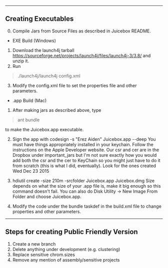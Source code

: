 --------------------
Creating Executables 
--------------------

0. Compile Jars from Source Files as described in Juicebox README.

* EXE Build (Windows)

1. Download the launch4j tarball 
   <https://sourceforge.net/projects/launch4j/files/launch4j-3/3.8/> and unzip it.
2. Run 

> ./launch4j/launch4j config.xml

3. Modify the config.xml file to set the properties file and other parameters.

* .app Build (Mac)

1. After making jars as described above, type 

> ant bundle

to make the Juicebox.app executable. 

2. Sign the app with codesign -s "Erez Aiden" Juicebox.app --deep
You must have things appropriately installed in your keychain.  Follow the instructions on the Apple Developer website.  Our csr and cer are in the Dropbox under important_jars but I'm not sure exactly how you would add both the csr and the cer to KeyChain so you might just have to do it from scratch (this is what I did, eventually).  Look for the ones created Wed Dec 23 2015

3. hdiutil create -size 210m -srcfolder Juicebox.app Juicebox.dmg
Size depends on what the size of your .app file is, make it big enough so this command doesn't fail.  You can also do Disk Utility -> New Image From Folder and choose Juicebox.app.

4. Modify the code under the bundle taskdef in the build.xml file to change properties and other parameters.

--------------------
Steps for creating Public Friendly Version
--------------------

1. Create a new branch
2. Delete anything under development (e.g. clustering)
3. Replace sensitive chrom.sizes
4. Remove any mention of assembly/sensitive projects
